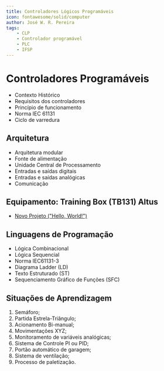 ```yaml
---
title: Controladores Lógicos Programáveis
icon: fontawesome/solid/computer
author: José W. R. Pereira
tags: 
    - CLP
    - Controlador programável
    - PLC
    - IFSP
---
```




# Controladores Programáveis

* Contexto Histórico
* Requisitos dos controladores 
* Princípio de funcionamento
* Norma IEC 61131
* Ciclo de varredura



## Arquitetura

* Arquitetura modular
* Fonte de alimentação
* Unidade Central de Processamento
* Entradas e saídas digitais
* Entradas e saídas analógicas
* Comunicação



## Equipamento: Training Box (TB131) Altus


* [Novo Projeto ("Hello, World!")](altus_tb131/novo_projeto.md)


## Linguagens de Programação

* Lógica Combinacional
* Lógica Sequencial
* Norma IEC61131-3
* Diagrama Ladder (LD)
* Texto Estruturado (ST)
* Sequenciamento Gráfico de Funções (SFC)



## Situações de Aprendizagem
1. Semáforo;
2. Partida Estrela-Triângulo;
3. Acionamento Bi-manual;
4. Movimentações XYZ;
5. Monitoramento de variáveis analógicas;
6. Sistema de Controle PI ou PID;
7. Portão automático de garagem;
8. Sistema de ventilação;
9. Processo de paletização.


